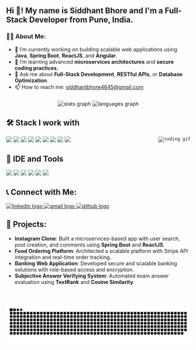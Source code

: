 <h2 align="left">Hi 👋! My name is Siddhant Bhore and I'm a Full-Stack Developer from Pune, India.</h2>

### 👨‍💻 About Me:
- 🔭 I’m currently working on building scalable web applications using **Java**, **Spring Boot**, **ReactJS**, and **Angular**.
- 🌱 I’m learning advanced **microservices architectures** and **secure coding practices**.
- 💬 Ask me about **Full-Stack Development**, **RESTful APIs**, or **Database Optimization**.
- 📫 How to reach me: [siddhantbhore4645@gmail.com](mailto:siddhantbhore4645@gmail.com)

###

<div align="center">
  <img src="https://github-readme-stats.vercel.app/api?username=Sid4645&hide_title=false&hide_rank=false&show_icons=true&include_all_commits=true&count_private=true&disable_animations=false&theme=dracula&locale=en&hide_border=false" height="150" alt="stats graph" />
  <img src="https://github-readme-stats.vercel.app/api/top-langs?username=Sid4645&locale=en&hide_title=false&layout=compact&card_width=320&langs_count=5&theme=dracula&hide_border=false" height="150" alt="languages graph" />
</div>

###

## 🛠️ Stack I work with

<code><img align="right" height="150" src="https://media2.giphy.com/media/v1.Y2lkPTc5MGI3NjExbHg2Nmk0MWNzejNmZmNjemNremN0ODBpbXRpMzFtaWt0b3phcGFvaSZlcD12MV9pbnRlcm5hbF9naWZfYnlfaWQmY3Q9Zw/78XCFBGOlS6keY1Bil/giphy.gif" alt="coding gif" /></code>

<code><img height="50" src="https://cdn.jsdelivr.net/gh/devicons/devicon/icons/java/java-original.svg"></code>
<code><img height="50" src="https://cdn.jsdelivr.net/gh/devicons/devicon/icons/spring/spring-original.svg"></code>
<code><img height="50" src="https://cdn.jsdelivr.net/gh/devicons/devicon/icons/hibernate/hibernate-original.svg"></code>
<code><img height="50" src="https://cdn.jsdelivr.net/gh/devicons/devicon/icons/mongodb/mongodb-original.svg"></code>
<code><img height="50" src="https://cdn.jsdelivr.net/gh/devicons/devicon/icons/mysql/mysql-original.svg"></code>
<code><img height="50" src="https://cdn.jsdelivr.net/gh/devicons/devicon/icons/postgresql/postgresql-original.svg"></code>
<code><img height="50" src="https://cdn.jsdelivr.net/gh/devicons/devicon/icons/html5/html5-original.svg"></code>
<code><img height="50" src="https://cdn.jsdelivr.net/gh/devicons/devicon/icons/css3/css3-original.svg"></code>
<code><img height="50" src="https://cdn.jsdelivr.net/gh/devicons/devicon/icons/javascript/javascript-original.svg"></code>

## 🔧 IDE and Tools
<code><img height="50" src="https://cdn.jsdelivr.net/gh/devicons/devicon/icons/intellij/intellij-original.svg"></code>
<code><img height="50" src="https://cdn.jsdelivr.net/gh/devicons/devicon/icons/pycharm/pycharm-original.svg"></code>
<code><img height="50" src="https://cdn.jsdelivr.net/gh/devicons/devicon/icons/vscode/vscode-original.svg"></code>
<code><img height="50" src="https://cdn.jsdelivr.net/gh/devicons/devicon/icons/eclipse/eclipse-original.svg"></code>
<code><img height="50" src="https://cdn.jsdelivr.net/gh/devicons/devicon/icons/git/git-original.svg"></code>
<code><img height="50" src="https://cdn.jsdelivr.net/gh/devicons/devicon/icons/github/github-original.svg"></code>

###

## 📞 Connect with Me:
<div align="left">
  <a href="https://www.linkedin.com/in/siddhantbhore4645/" target="_blank">
    <img src="https://img.shields.io/static/v1?message=LinkedIn&logo=linkedin&label=&color=0077B5&logoColor=white&labelColor=&style=for-the-badge" height="35" alt="linkedin logo" />
  </a>
  <a href="mailto:siddhantbhore4645@gmail.com" target="_blank">
    <img src="https://img.shields.io/static/v1?message=Gmail&logo=gmail&label=&color=D14836&logoColor=white&labelColor=&style=for-the-badge" height="35" alt="gmail logo" />
  </a>
  <a href="https://github.com/Sid4645" target="_blank">
    <img src="https://img.shields.io/static/v1?message=GitHub&logo=github&label=&color=181717&logoColor=white&labelColor=&style=for-the-badge" height="35" alt="github logo" />
  </a>
</div>

###

## 🚀 Projects:
- **Instagram Clone**: Built a microservices-based app with user search, post creation, and comments using **Spring Boot** and **ReactJS**.
- **Food Ordering Platform**: Architected a scalable platform with Stripe API integration and real-time order tracking.
- **Banking Web Application**: Developed secure and scalable banking solutions with role-based access and encryption.
- **Subjective Answer Verifying System**: Automated exam answer evaluation using **TextRank** and **Cosine Similarity**.

###

<br clear="both">

<p align="center">
  <img src="https://raw.githubusercontent.com/Sid4645/Sid4645/output/snake.svg" alt="Snake animation" />
</p>
